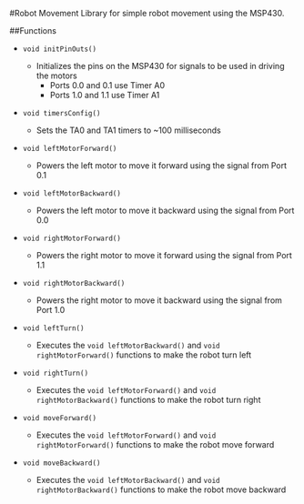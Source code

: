 #Robot Movement
Library for simple robot movement using the MSP430.


##Functions
- `void initPinOuts()`
  - Initializes the pins on the MSP430 for signals to be used in driving the motors
    - Ports 0.0 and 0.1 use Timer A0
    - Ports 1.0 and 1.1 use Timer A1

- `void timersConfig()`
  - Sets the TA0 and TA1 timers to ~100 milliseconds

- `void leftMotorForward()`
  - Powers the left motor to move it forward using the signal from Port 0.1

- `void leftMotorBackward()`
  - Powers the left motor to move it backward using the signal from Port 0.0 

- `void rightMotorForward()`
  - Powers the right motor to move it forward using the signal from Port 1.1

- `void rightMotorBackward()`
  - Powers the right motor to move it backward using the signal from Port 1.0

- `void leftTurn()`
  - Executes the `void leftMotorBackward()` and `void rightMotorForward()` functions to make the robot turn left

- `void rightTurn()`
  - Executes the `void leftMotorForward()` and `void rightMotorBackward()` functions to make the robot turn right

- `void moveForward()`
  - Executes the `void leftMotorForward()` and `void rightMotorForward()` functions to make the robot move forward

- `void moveBackward()`
  - Executes the `void leftMotorBackward()` and `void rightMotorBackward()` functions to make the robot move backward
